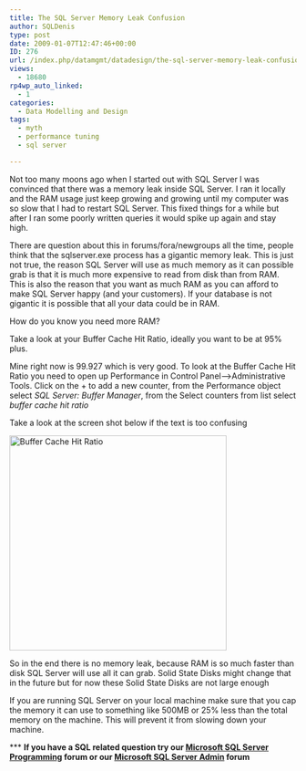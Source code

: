 ```yaml
---
title: The SQL Server Memory Leak Confusion
author: SQLDenis
type: post
date: 2009-01-07T12:47:46+00:00
ID: 276
url: /index.php/datamgmt/datadesign/the-sql-server-memory-leak-confusion/
views:
  - 18680
rp4wp_auto_linked:
  - 1
categories:
  - Data Modelling and Design
tags:
  - myth
  - performance tuning
  - sql server

---
```

Not too many moons ago when I started out with SQL Server I was convinced that there was a memory leak inside SQL Server. I ran it locally and the RAM usage just keep growing and growing until my computer was so slow that I had to restart SQL Server. This fixed things for a while but after I ran some poorly written queries it would spike up again and stay high.

There are question about this in forums/fora/newgroups all the time, people think that the sqlserver.exe process has a gigantic memory leak. This is just not true, the reason SQL Server will use as much memory as it can possible grab is that it is much more expensive to read from disk than from RAM. This is also the reason that you want as much RAM as you can afford to make SQL Server happy (and your customers). If your database is not gigantic it is possible that all your data could be in RAM.

How do you know you need more RAM?
  
Take a look at your Buffer Cache Hit Ratio, ideally you want to be at 95% plus.
  
Mine right now is 99.927 which is very good. To look at the Buffer Cache Hit Ratio you need to open up Performance in Control Panel–>Administrative Tools. Click on the + to add a new counter, from the Performance object select _SQL Server: Buffer Manager_, from the Select counters from list select _buffer cache hit ratio_
  
Take a look at the screen shot below if the text is too confusing

[<img src="http://farm4.static.flickr.com/3460/3177172358_88e1952570_o.jpg" width="381" height="377" alt="Buffer Cache Hit Ratio" />][1]

So in the end there is no memory leak, because RAM is so much faster than disk SQL Server will use all it can grab. Solid State Disks might change that in the future but for now these Solid State Disks are not large enough
  


If you are running SQL Server on your local machine make sure that you cap the memory it can use to something like 500MB or 25% less than the total memory on the machine. This will prevent it from slowing down your machine.

\*** **If you have a SQL related question try our [Microsoft SQL Server Programming][2] forum or our [Microsoft SQL Server Admin][3] forum**<ins></ins>

 [1]: http://www.flickr.com/photos/denisgobo/3177172358/ "Buffer Cache Hit Ratio by Denis Gobo, on Flickr"
 [2]: http://forum.ltd.local/viewforum.php?f=17
 [3]: http://forum.ltd.local/viewforum.php?f=22